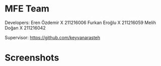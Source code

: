 # MFE Team
Developers:
Eren Özdemir X 211216006
Furkan Eroğlu X 211216059
Melih Doğan X 211216042

Supervisor: https://github.com/keyvanarasteh
 

# Screenshots

